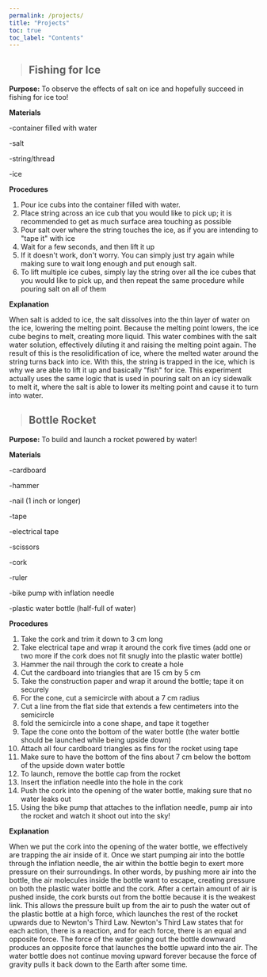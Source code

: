 ```yaml
---
permalink: /projects/
title: "Projects"
toc: true
toc_label: "Contents"
---
```


>## Fishing for Ice

**Purpose:** To observe the effects of salt on ice and hopefully succeed in fishing for ice too!

**Materials**

-container filled with water

-salt

-string/thread

-ice

**Procedures**
1. Pour ice cubs into the container filled with water.
2. Place string across an ice cub that you would like to pick up; it is recommended to get as much surface area touching as possible
3. Pour salt over where the string touches the ice, as if you are intending to "tape it" with ice
4. Wait for a few seconds, and then lift it up
5. If it doesn't work, don't worry. You can simply just try again while making sure to wait long enough and put enough salt.
6. To lift multiple ice cubes, simply lay the string over all the ice cubes that you would like to pick up, and then repeat the same procedure while pouring salt on all of them

**Explanation**

When salt is added to ice, the salt dissolves into the thin layer of water on the ice, lowering the melting point. Because the melting point lowers, the ice cube begins to melt, creating more liquid. This water combines with the salt water solution, effectively diluting it and raising the melting point again. The result of this is the resolidification of ice, where the melted water around the string turns back into ice. With this, the string is trapped in the ice, which is why we are able to lift it up and basically "fish" for ice. This experiment actually uses the same logic that is used in pouring salt on an icy sidewalk to melt it, where the salt is able to lower its melting point and cause it to turn into water.



>## Bottle Rocket

**Purpose:** To build and launch a rocket powered by water!

**Materials**

-cardboard

-hammer

-nail (1 inch or longer)

-tape

-electrical tape

-scissors

-cork

-ruler

-bike pump with inflation needle

-plastic water bottle (half-full of water)

**Procedures**
1. Take the cork and trim it down to 3 cm long
2. Take electrical tape and wrap it around the cork five times (add one or two more if the cork does not fit snugly into the plastic water bottle)
3. Hammer the nail through the cork to create a hole
4. Cut the cardboard into triangles that are 15 cm by 5 cm
5. Take the construction paper and wrap it around the bottle; tape it on securely
6. For the cone, cut a semicircle with about a 7 cm radius
7. Cut a line from the flat side that extends a few centimeters into the semicircle
8. fold the semicircle into a cone shape, and tape it together
9. Tape the cone onto the bottom of the water bottle (the water bottle should be launched while being upside down)
10. Attach all four cardboard triangles as fins for the rocket using tape
11. Make sure to have the bottom of the fins about 7 cm below the bottom of the upside down water bottle
12. To launch, remove the bottle cap from the rocket
13. Insert the inflation needle into the hole in the cork
14. Push the cork into the opening of the water bottle, making sure that no water leaks out
15. Using the bike pump that attaches to the inflation needle, pump air into the rocket and watch it shoot out into the sky!

**Explanation**

When we put the cork into the opening of the water bottle, we effectively are trapping the air inside of it. Once we start pumping air into the bottle through the inflation needle, the  air within the bottle begin to exert more pressure on their surroundings. In other words, by pushing more air into the bottle, the air molecules inside the bottle want to escape, creating pressure on both the plastic water bottle and the cork. After a certain amount of air is pushed inside, the cork bursts out from the bottle because it is the weakest link. This allows the pressure built up from the air to push the water out of the plastic bottle at a high force, which launches the rest of the rocket upwards due to Newton's Third Law. Newton's Third Law states that for each action, there is a reaction, and for each force, there is an equal and opposite force. The force of the water going out the bottle downward produces an opposite force that launches the bottle upward into the air. The water bottle does not continue moving upward forever because the force of gravity pulls it back down to the Earth after some time.

